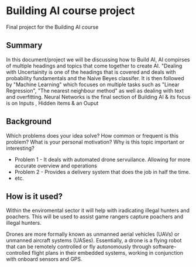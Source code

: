 # Building AI course project

Final project for the Building AI course

## Summary
In this document/project we will be discussing how to Build AI, AI compirses of multiple headings and topics that come together to create AI. "Dealing with Uncertainity is
one of the headings that is covered and deals with probability fundamentals and the Naive Beyes classifer. It is then followed by "Machine Learning" which focuses on multiple
tasks such as "Linear Regression", "The nearest neighbour method" as well as dealing with text and overfitting. Neural Networks is the final section of Building AI & its
focus is on Inputs , Hidden items & an Ouput

## Background
Which problems does your idea solve? How common or frequent is this problem? What is your personal motivation? Why is this topic important or interesting?

* Problem 1 - It deals with automated drone servuilance. Allowing for more accurate overview and operations
* Problem 2 - Provides a delivery system that does the job in half the time.
* etc.

## How is it used?
Within the enviromental sector it will help with iradicating illegal hunters and poachers. This will be used to assist game rangers capture poachers and illegal hunters.

Drones are more formally known as unmanned aerial vehicles (UAVs) or unmanned aircraft systems (UASes). Essentially, a drone is a flying robot that can be remotely controlled or fly autonomously through software-controlled flight plans in their embedded systems, working in conjunction with onboard sensors and GPS.

